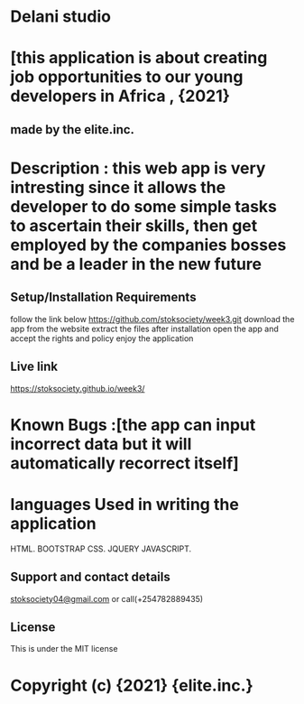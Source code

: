 # Delani studio
# [this application is about creating job opportunities to our young developers in Africa , {2021}
## made by the elite.inc.
# Description : this web app is very intresting since it allows the developer to do some simple tasks to ascertain their skills, then get employed by the companies bosses and be a leader in the new future
## Setup/Installation Requirements
follow the link below https://github.com/stoksociety/week3.git
download the app from the website
extract the files after installation
open the app and accept the rights and policy
enjoy the application
## Live link 
https://stoksociety.github.io/week3/


# Known Bugs :[the app can input incorrect data but it will automatically recorrect itself]
# languages Used in writing the application
HTML.
BOOTSTRAP
CSS.
JQUERY
JAVASCRIPT.

## Support and contact details
stoksociety04@gmail.com or call(+254782889435)

## License
This is under the MIT license

# Copyright (c) {2021} {elite.inc.}